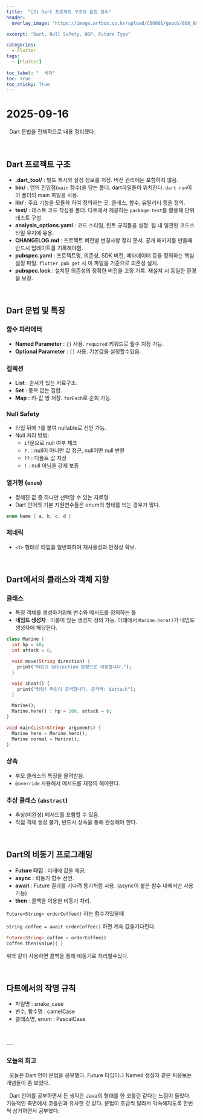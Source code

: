 ```yaml
---
title:  "[2] Dart 프로젝트 구조와 문법 정리"
header:
  overlay_image: "https://image.artbox.co.kr/upload/C00001/goods/800_800/818/230525003912818.jpg?s=/goods/org/818/230525003912818.jpg"

excerpt: "Dart, Null Safety, OOP, Future Type"

categories:
  - Flutter
tags:
  - [Flutter]
    
toc_label: "  목차"
toc: True
toc_sticky: True
---
```


# 2025-09-16
&nbsp; Dart 문법을 전체적으로 내용 정리했다.

<br>

## Dart 프로젝트 구조
- **.dart_tool/** : 빌드 캐시와 설정 정보를 저장. 버전 관리에는 포함하지 않음.
- **bin/** : 앱의 진입점(`main` 함수)을 담는 폴더. dart파일들이 위치한다. `dart run`이 이 폴더의 main 파일을 사용.
- **lib/** : 주요 기능을 모듈화 하여 정의하는 곳. 클래스, 함수, 유틸리티 등을 정의.
- **test/** : 테스트 코드 작성용 폴더. 다트에서 제공하는 `package:test`를 활용해 단위 테스트 구성.
- **analysis_options.yaml** : 코드 스타일, 린트 규칙들을 설정. 팀 내 일관된 코드스타일 유지에 유용.
- **CHANGELOG.md** : 프로젝트 버전별 변경사항 정리 문서. 공개 패키지를 만들때 반드시 업데이트를 기록해야함.
- **pubspec.yaml** : 프로젝트명, 의존성, SDK 버전, 메타데이터 등을 정의하는 핵심 설정 파일. `flutter pub get` 시 이 파일을 기준으로 의존성 설치.
- **pubspec.lock** : 설치된 의존성의 정확한 버전을 고정 기록. 재설치 시 동일한 환경을 보장.

<br>

## Dart 문법 및 특징

### 함수 파라메터
- **Named Parameter** : `{}` 사용. `required` 키워드로 필수 지정 가능.
- **Optional Parameter** : `[]` 사용. 기본값을 설정할수있음.

### 컬렉션
- **List** : 순서가 있는 자료구조.
- **Set** : 중복 없는 집합.
- **Map** : 키-값 쌍 저장. `forEach`로 순회 가능.

### Null Safety
- 타입 뒤에 `?`를 붙여 nullable로 선언 가능.
- Null 처리 방법:
  - `if`문으로 null 여부 체크
  - `?.` : null이 아니면 값 접근, null이면 null 반환
  - `??` : 디폴트 값 지정
  - `!` : null 아님을 강제 보증

### 열거형 (`enum`)
- 정해진 값 중 하나만 선택할 수 있는 자료형.
- Dart 언어의 기본 지원변수들은 enum의 형태를 띄는 경우가 많다.

```dart
enum Name { a, b, c, d }
```

### 제네릭
- `<T>` 형태로 타입을 일반화하여 재사용성과 안정성 확보.

<br>

## Dart에서의 클래스와 객체 지향

### 클래스
- 특정 객체를 생성하기위해 변수와 메서드를 정의하는 틀
- **네임드 생성자** : 이름이 있는 생성자 정의 가능. 아래에서 `Marine.hero()`가 네임드 생성자에 해당한다.

```dart
class Marine {
  int hp = 40;
  int attack = 6;

  void move(String direction) {
    print("마린이 $direction 방향으로 이동합니다.");
  }

  void shoot() {
    print("탕탕! 마린이 공격합니다. 공격력: $attack");
  }

  Marine();
  Marine.hero() : hp = 100, attack = 6;
}

void main(List<String> arguments) {
  Marine hero = Marine.hero();
  Marine normal = Marine();
}
```

### 상속
- 부모 클래스의 특징을 물려받음.
- `@override` 사용해서 메서드를 재정의 해야한다.

### 추상 클래스 (`abstract`)
- 추상(미완성) 메서드를 포함할 수 있음.
- 직접 객체 생성 불가, 반드시 상속을 통해 완성해야 한다.

<br>

## Dart의 비동기 프로그래밍
- **Future 타입** : 미래에 값을 제공.
- **async** : 비동기 함수 선언.
- **await** : Future 결과를 기다려 동기처럼 사용. (async이 붙은 함수 내에서만 사용 가능)
- **then** : 콜백을 이용한 비동기 처리.

`Future<String> orderCoffee()` 라는 함수가있을때

`String coffee = await orderCoffee()` 하면 계속 값을기다린다.

```dart
Future<String> coffee = orderCoffee()
coffee.then(value){ }
```
위와 같이 사용하면 콜백을 통해 비동기로 처리할수있다.

<br>

## 다트에서의 작명 규칙
- 파일명 : snake_case
- 변수, 함수명 : camelCase
- 클래스명, enum : PascalCase

<br>
<br>
---

### 오늘의 회고

&nbsp; 오늘은 Dart 언어 문법을 공부했다. Future 타입이나 Named 생성자 같은 처음보는 개념들이 좀 보였다.

&nbsp; Dart 언어를 공부하면서 든 생각은 Java의 형태를 한 코틀린 같다는 느낌이 들었다. 기능적인 측면에서 코틀린과 유사한 것 같다. 문법이 조금씩 달라서 익숙해지도록 한번씩 상기하면서 공부했다.
